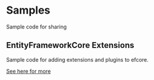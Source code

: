 # Samples

Sample code for sharing

## EntityFrameworkCore Extensions

Sample code for adding extensions and plugins to efcore.

[See here for more](src/efcore/README.md)
